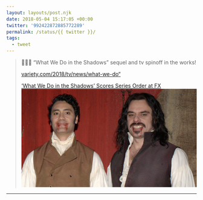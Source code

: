 ```yaml
---
layout: layouts/post.njk
date: 2018-05-04 15:17:05 +00:00
twitter: '992422872885772289'
permalink: /status/{{ twitter }}/
tags: 
  - tweet
---
```


> 🧛🏻‍♂️ “What We Do in the Shadows” sequel and tv spinoff in the works!
> 
> [variety.com/2018/tv/news/what-we-do“](http://variety.com/2018/tv/news/what-we-do-in-the-shadows-series-fx-1202797592/)
> 
> [<span>‘What We Do in the Shadows’ Scores Series Order at FX</span> ![Taika Waititi and Jemaine Clement as vampires](/img/CuUMCdfT.jpg)](http://variety.com/2018/tv/news/what-we-do-in-the-shadows-series-fx-1202797592/)

---

